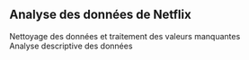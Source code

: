 ## **Analyse des données de Netflix**
Nettoyage des données et traitement des valeurs manquantes  
Analyse descriptive des données